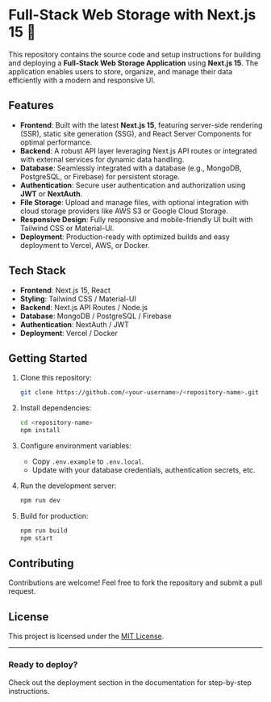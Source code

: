 # Full-Stack Web Storage with Next.js 15 🚀  

This repository contains the source code and setup instructions for building and deploying a **Full-Stack Web Storage Application** using **Next.js 15**. The application enables users to store, organize, and manage their data efficiently with a modern and responsive UI.  

## Features  
- **Frontend**: Built with the latest **Next.js 15**, featuring server-side rendering (SSR), static site generation (SSG), and React Server Components for optimal performance.  
- **Backend**: A robust API layer leveraging Next.js API routes or integrated with external services for dynamic data handling.  
- **Database**: Seamlessly integrated with a database (e.g., MongoDB, PostgreSQL, or Firebase) for persistent storage.  
- **Authentication**: Secure user authentication and authorization using **JWT** or **NextAuth**.  
- **File Storage**: Upload and manage files, with optional integration with cloud storage providers like AWS S3 or Google Cloud Storage.  
- **Responsive Design**: Fully responsive and mobile-friendly UI built with Tailwind CSS or Material-UI.  
- **Deployment**: Production-ready with optimized builds and easy deployment to Vercel, AWS, or Docker.  

## Tech Stack  
- **Frontend**: Next.js 15, React  
- **Styling**: Tailwind CSS / Material-UI  
- **Backend**: Next.js API Routes / Node.js  
- **Database**: MongoDB / PostgreSQL / Firebase  
- **Authentication**: NextAuth / JWT  
- **Deployment**: Vercel / Docker  

## Getting Started  
1. Clone this repository:  
   ```bash  
   git clone https://github.com/<your-username>/<repository-name>.git  
   ```  
2. Install dependencies:  
   ```bash  
   cd <repository-name>  
   npm install  
   ```  
3. Configure environment variables:  
   - Copy `.env.example` to `.env.local`.  
   - Update with your database credentials, authentication secrets, etc.  

4. Run the development server:  
   ```bash  
   npm run dev  
   ```  
5. Build for production:  
   ```bash  
   npm run build  
   npm start  
   ```  

## Contributing  
Contributions are welcome! Feel free to fork the repository and submit a pull request.  

## License  
This project is licensed under the [MIT License](LICENSE).  

---  
### Ready to deploy?  
Check out the deployment section in the documentation for step-by-step instructions.
